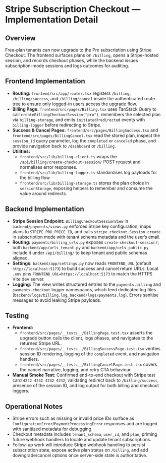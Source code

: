 # Stripe Subscription Checkout — Implementation Detail

## Overview

Free-plan tenants can now upgrade to the Pro subscription using Stripe Checkout. The frontend surfaces plans on `/billing`, opens a Stripe-hosted session, and records checkout phases, while the backend issues subscription-mode sessions and logs outcomes for auditing.

## Frontend Implementation

- **Routing:** `frontend/src/app/router.tsx` registers `/billing`, `/billing/success`, and `/billing/cancel` inside the authenticated route tree to ensure only logged-in users access the upgrade flow.
- **Billing Page:** `frontend/src/pages/Billing.tsx` uses TanStack Query to call `createBillingCheckoutSession("pro")`, remembers the selected plan via `billing-storage`, and emits `initiated`/`redirected` events with `billing-logger` before redirecting to Stripe.
- **Success & Cancel Pages:** `frontend/src/pages/BillingSuccess.tsx` and `frontend/src/pages/BillingCancel.tsx` read the stored plan, inspect the `session_id` query parameter, log the `completed` or `canceled` phase, and provide navigation back to `/dashboard` or `/billing`.
- **Utilities:**
  - `frontend/src/lib/billing-client.ts` wraps the `/api/billing/create-checkout-session/` POST request and normalises error responses.
  - `frontend/src/lib/billing-logger.ts` standardises log payloads for the billing flow.
  - `frontend/src/lib/billing-storage.ts` stores the plan choice in `sessionStorage`, exposing helpers to remember and consume the value around redirects.

## Backend Implementation

- **Stripe Session Endpoint:** `BillingCheckoutSessionView` in `backend/payments/views.py` enforces Stripe key configuration, maps plans to `STRIPE_PRO_PRICE_ID`, and calls `stripe.checkout.Session.create` in subscription mode with tenant schema metadata and the user’s email.
- **Routing:** `payments/billing_urls.py` exposes `create-checkout-session/`; both `backend/app/urls_tenant.py` and `backend/app/urls_public.py` include it under `/api/billing/` to keep tenant and public schemas aligned.
- **Settings:** `backend/app/settings.py` now reads `FRONTEND_URL` (default `http://localhost:5173`) to build success and cancel return URLs. Local `.env` pins `FRONTEND_URL=https://localhost:5173` to match the HTTPS Vite dev server.
- **Logging:** The view writes structured entries to the `payments.billing` and `payments.checkout` logger namespaces, which feed dedicated log files (`backend/logs/billing.log`, `backend/logs/payments.log`). Errors sanitise messages to avoid leaking Stripe payloads.

## Testing

- **Frontend:**
  - `frontend/src/pages/__tests__/BillingPage.test.tsx` asserts the upgrade button calls the client, logs phases, and navigates to the returned Stripe URL.
  - `frontend/src/pages/__tests__/BillingSuccessPage.test.tsx` verifies session ID rendering, logging of the `completed` event, and navigation handlers.
  - `frontend/src/pages/__tests__/BillingCancelPage.test.tsx` covers the cancel narrative, logging, and retry CTA behaviour.
- **Manual Smoke Test:** Confirmed end-to-end checkout with Stripe test card `4242 4242 4242 4242`, validating redirect back to `/billing/success`, presence of the session ID, and log output for both billing and checkout loggers.

## Operational Notes

- Stripe errors such as missing or invalid price IDs surface as `ConfigurationError`/`PaymentProcessingError` responses and are logged with sanitized metadata for debugging.
- Checkout metadata includes `tenant_schema`, `user_id`, and `plan`, priming future webhook handlers to locate and update tenant subscriptions.
- Follow-up work will introduce Stripe webhook handling to persist subscription state, expose active plan status on `/billing`, and add downgrade/cancel options once server-side state is authoritative.
